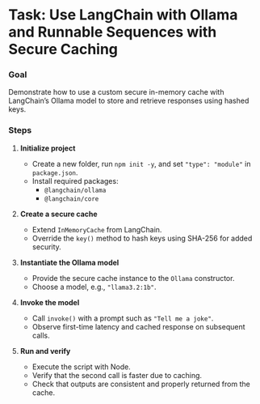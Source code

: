 # Task: Use LangChain with Ollama and Runnable Sequences with Secure Caching

### Goal

Demonstrate how to use a custom secure in-memory cache with LangChain’s Ollama model to store and retrieve responses using hashed keys.

### Steps

1. **Initialize project**

   - Create a new folder, run `npm init -y`, and set `"type": "module"` in `package.json`.
   - Install required packages:
     - `@langchain/ollama`
     - `@langchain/core`

2. **Create a secure cache**

   - Extend `InMemoryCache` from LangChain.
   - Override the `key()` method to hash keys using SHA-256 for added security.

3. **Instantiate the Ollama model**

   - Provide the secure cache instance to the `Ollama` constructor.
   - Choose a model, e.g., `"llama3.2:1b"`.

4. **Invoke the model**

   - Call `invoke()` with a prompt such as `"Tell me a joke"`.
   - Observe first-time latency and cached response on subsequent calls.

5. **Run and verify**

   - Execute the script with Node.
   - Verify that the second call is faster due to caching.
   - Check that outputs are consistent and properly returned from the cache.

